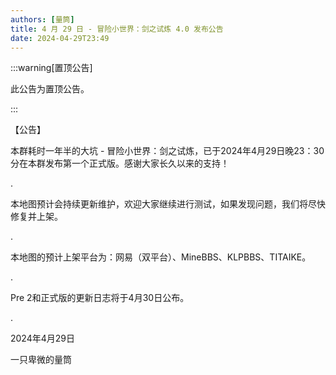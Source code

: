 ```yaml
---
authors: [量筒]
title: 4 月 29 日 - 冒险小世界：剑之试炼 4.0 发布公告
date: 2024-04-29T23:49
---
```


:::warning[置顶公告]

此公告为置顶公告。

:::

【公告】

本群耗时一年半的大坑 - 冒险小世界：剑之试炼，已于2024年4月29日晚23：30分在本群发布第一个正式版。感谢大家长久以来的支持！

.

本地图预计会持续更新维护，欢迎大家继续进行测试，如果发现问题，我们将尽快修复并上架。

.

本地图的预计上架平台为：网易（双平台）、MineBBS、KLPBBS、TITAIKE。

.

Pre 2和正式版的更新日志将于4月30日公布。

.

2024年4月29日

一只卑微的量筒
